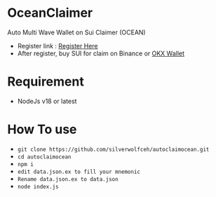 # OceanClaimer
Auto Multi Wave Wallet on Sui Claimer (OCEAN)<br>
- Register link : [Register Here](t.me/waveonsuibot/walletapp?startapp=2278811)
- After register, buy SUI for claim on Binance or [OKX Wallet](https://okx.com/join/99095453)

# Requirement
- NodeJs v18 or latest

# How To use
- ```git clone https://github.com/silverwolfceh/autoclaimocean.git```
- ```cd autoclaimocean```
- ```npm i```
- ```edit data.json.ex to fill your mnemonic```
- ```Rename data.json.ex to data.json```
- ```node index.js```

